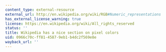 ```yaml
---
content_type: external-resource
external_url: http://en.wikipedia.org/wiki/RGB#Numeric_representations
has_external_license_warning: true
license: https://en.wikipedia.org/wiki/All_rights_reserved
status: ''
title: Wikipedia has a nice section on pixel colors
uid: 0966c70c-ff81-4587-9eb1-b4dc2f569e8e
wayback_url: ''
---
```

